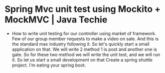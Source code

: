# Spring Mvc unit test using Mockito + MockMVC | Java Techie

* How to write unit testing for our controller using market of framework. Few of our group member requests to make a video on sale. And this is the standard max industry following it. So let's quickly start a small application on that. We will write 2 method 1 is post and another one is gate. So for these two method we will write the unit test, and we will run it. So let us start a small development on that Create a spring shuttle project. I'm eating your spring boot.
